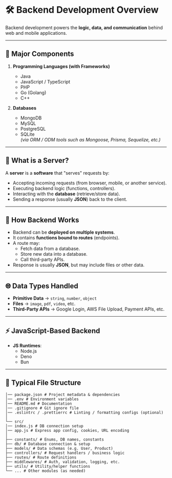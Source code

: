 # 🛠️ Backend Development Overview

Backend development powers the **logic, data, and communication** behind web and mobile applications.

---

## 🔑 Major Components

1. **Programming Languages (with Frameworks)**
   - Java
   - JavaScript / TypeScript
   - PHP
   - Go (Golang)
   - C++

2. **Databases**
   - MongoDB
   - MySQL
   - PostgreSQL
   - SQLite  
   *(via ORM / ODM tools such as Mongoose, Prisma, Sequelize, etc.)*

---

## 📡 What is a Server?

A **server** is a **software** that "serves" requests by:  
- Accepting incoming requests (from browser, mobile, or another service).  
- Executing backend logic (functions, controllers).  
- Interacting with the **database** (retrieve/store data).  
- Sending a response (usually **JSON**) back to the client.  

---

## 🔄 How Backend Works

- Backend can be **deployed on multiple systems**.  
- It contains **functions bound to routes** (endpoints).  
- A route may:  
  - Fetch data from a database.  
  - Store new data into a database.  
  - Call third-party APIs.  
- Response is usually **JSON**, but may include files or other data.  

---

## 🌐 Data Types Handled

- **Primitive Data** → `string`, `number`, `object`  
- **Files** → `image`, `pdf`, `video`, etc.  
- **Third-Party APIs** → Google Login, AWS File Upload, Payment APIs, etc.  

---

## ⚡ JavaScript-Based Backend

- **JS Runtimes**:
  - Node.js
  - Deno
  - Bun  

---

## 📁 Typical File Structure

```project-root/
│── package.json # Project metadata & dependencies
│── .env # Environment variables
│── README.md # Documentation
│── .gitignore # Git ignore file
│── .eslintrc / .prettierrc # Linting / formatting configs (optional)
│
└── src/
│── index.js # DB connection setup
│── app.js # Express app config, cookies, URL encoding
│
├── constants/ # Enums, DB names, constants
├── db/ # Database connection & setup
├── models/ # Data schemas (e.g. User, Product)
├── controllers/ # Request handlers / business logic
├── routes/ # Route definitions
├── middlewares/ # Auth, validation, logging, etc.
├── utils/ # Utility/helper functions
└── ... # Other modules (as needed)
```
